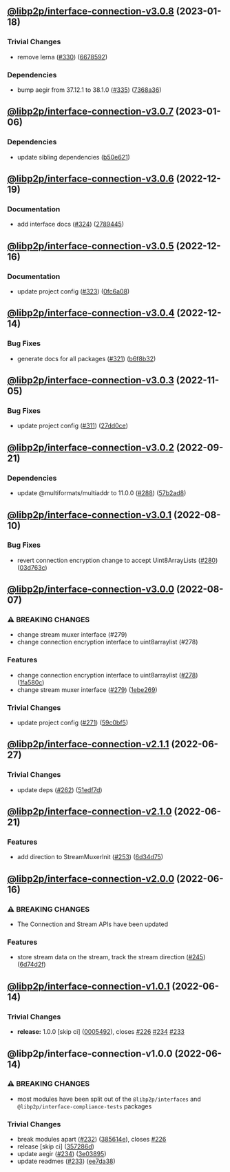## [@libp2p/interface-connection-v3.0.8](https://github.com/libp2p/js-libp2p-interfaces/compare/@libp2p/interface-connection-v3.0.7...@libp2p/interface-connection-v3.0.8) (2023-01-18)


### Trivial Changes

* remove lerna ([#330](https://github.com/libp2p/js-libp2p-interfaces/issues/330)) ([6678592](https://github.com/libp2p/js-libp2p-interfaces/commit/6678592dd0cf601a2671852f9d2a0aff5dee2b18))


### Dependencies

* bump aegir from 37.12.1 to 38.1.0 ([#335](https://github.com/libp2p/js-libp2p-interfaces/issues/335)) ([7368a36](https://github.com/libp2p/js-libp2p-interfaces/commit/7368a363423a08e8fa247dcb76ea13e4cf030d65))

## [@libp2p/interface-connection-v3.0.7](https://github.com/libp2p/js-libp2p-interfaces/compare/@libp2p/interface-connection-v3.0.6...@libp2p/interface-connection-v3.0.7) (2023-01-06)


### Dependencies

* update sibling dependencies ([b50e621](https://github.com/libp2p/js-libp2p-interfaces/commit/b50e621d31a8b32affc3fadb9f97c4883d577f93))

## [@libp2p/interface-connection-v3.0.6](https://github.com/libp2p/js-libp2p-interfaces/compare/@libp2p/interface-connection-v3.0.5...@libp2p/interface-connection-v3.0.6) (2022-12-19)


### Documentation

* add interface docs ([#324](https://github.com/libp2p/js-libp2p-interfaces/issues/324)) ([2789445](https://github.com/libp2p/js-libp2p-interfaces/commit/278944594c24e1a3c4b3624a35680d69166546d7))

## [@libp2p/interface-connection-v3.0.5](https://github.com/libp2p/js-libp2p-interfaces/compare/@libp2p/interface-connection-v3.0.4...@libp2p/interface-connection-v3.0.5) (2022-12-16)


### Documentation

* update project config ([#323](https://github.com/libp2p/js-libp2p-interfaces/issues/323)) ([0fc6a08](https://github.com/libp2p/js-libp2p-interfaces/commit/0fc6a08e9cdcefe361fe325281a3a2a03759ff59))

## [@libp2p/interface-connection-v3.0.4](https://github.com/libp2p/js-libp2p-interfaces/compare/@libp2p/interface-connection-v3.0.3...@libp2p/interface-connection-v3.0.4) (2022-12-14)


### Bug Fixes

* generate docs for all packages ([#321](https://github.com/libp2p/js-libp2p-interfaces/issues/321)) ([b6f8b32](https://github.com/libp2p/js-libp2p-interfaces/commit/b6f8b32a920c15a28fe021e6050e31aaae89d518))

## [@libp2p/interface-connection-v3.0.3](https://github.com/libp2p/js-libp2p-interfaces/compare/@libp2p/interface-connection-v3.0.2...@libp2p/interface-connection-v3.0.3) (2022-11-05)


### Bug Fixes

* update project config ([#311](https://github.com/libp2p/js-libp2p-interfaces/issues/311)) ([27dd0ce](https://github.com/libp2p/js-libp2p-interfaces/commit/27dd0ce3c249892ac69cbb24ddaf0b9f32385e37))

## [@libp2p/interface-connection-v3.0.2](https://github.com/libp2p/js-libp2p-interfaces/compare/@libp2p/interface-connection-v3.0.1...@libp2p/interface-connection-v3.0.2) (2022-09-21)


### Dependencies

* update @multiformats/multiaddr to 11.0.0 ([#288](https://github.com/libp2p/js-libp2p-interfaces/issues/288)) ([57b2ad8](https://github.com/libp2p/js-libp2p-interfaces/commit/57b2ad88edfc7807311143791bc49270b1a81eaf))

## [@libp2p/interface-connection-v3.0.1](https://github.com/libp2p/js-libp2p-interfaces/compare/@libp2p/interface-connection-v3.0.0...@libp2p/interface-connection-v3.0.1) (2022-08-10)


### Bug Fixes

* revert connection encryption change to accept Uint8ArrayLists ([#280](https://github.com/libp2p/js-libp2p-interfaces/issues/280)) ([03d763c](https://github.com/libp2p/js-libp2p-interfaces/commit/03d763c1a6b168bba001783a1fb59af3f7d4e205))

## [@libp2p/interface-connection-v3.0.0](https://github.com/libp2p/js-libp2p-interfaces/compare/@libp2p/interface-connection-v2.1.1...@libp2p/interface-connection-v3.0.0) (2022-08-07)


### ⚠ BREAKING CHANGES

* change stream muxer interface (#279)
* change connection encryption interface to uint8arraylist (#278)

### Features

* change connection encryption interface to uint8arraylist ([#278](https://github.com/libp2p/js-libp2p-interfaces/issues/278)) ([1fa580c](https://github.com/libp2p/js-libp2p-interfaces/commit/1fa580c5a45325dc9384738e9a78a238eabb81c3))
* change stream muxer interface ([#279](https://github.com/libp2p/js-libp2p-interfaces/issues/279)) ([1ebe269](https://github.com/libp2p/js-libp2p-interfaces/commit/1ebe26988b6a286f36a4fc5177f502cfb60368a1))


### Trivial Changes

* update project config ([#271](https://github.com/libp2p/js-libp2p-interfaces/issues/271)) ([59c0bf5](https://github.com/libp2p/js-libp2p-interfaces/commit/59c0bf5e0b05496fca2e4902632b61bb41fad9e9))

## [@libp2p/interface-connection-v2.1.1](https://github.com/libp2p/js-libp2p-interfaces/compare/@libp2p/interface-connection-v2.1.0...@libp2p/interface-connection-v2.1.1) (2022-06-27)


### Trivial Changes

* update deps ([#262](https://github.com/libp2p/js-libp2p-interfaces/issues/262)) ([51edf7d](https://github.com/libp2p/js-libp2p-interfaces/commit/51edf7d9b3765a6f75c915b1483ea345d0133a41))

## [@libp2p/interface-connection-v2.1.0](https://github.com/libp2p/js-libp2p-interfaces/compare/@libp2p/interface-connection-v2.0.0...@libp2p/interface-connection-v2.1.0) (2022-06-21)


### Features

* add direction to StreamMuxerInit ([#253](https://github.com/libp2p/js-libp2p-interfaces/issues/253)) ([6d34d75](https://github.com/libp2p/js-libp2p-interfaces/commit/6d34d755ff4e798d52945f1f099052bdd6a83f2b))

## [@libp2p/interface-connection-v2.0.0](https://github.com/libp2p/js-libp2p-interfaces/compare/@libp2p/interface-connection-v1.0.1...@libp2p/interface-connection-v2.0.0) (2022-06-16)


### ⚠ BREAKING CHANGES

* The Connection and Stream APIs have been updated

### Features

* store stream data on the stream, track the stream direction ([#245](https://github.com/libp2p/js-libp2p-interfaces/issues/245)) ([6d74d2f](https://github.com/libp2p/js-libp2p-interfaces/commit/6d74d2f9f344fb4d6741ba0d35263ebe351a4c65))

## [@libp2p/interface-connection-v1.0.1](https://github.com/libp2p/js-libp2p-interfaces/compare/@libp2p/interface-connection-v1.0.0...@libp2p/interface-connection-v1.0.1) (2022-06-14)


### Trivial Changes

* **release:** 1.0.0 [skip ci] ([0005492](https://github.com/libp2p/js-libp2p-interfaces/commit/0005492cc5958d261017f6db5fe1073b83b46265)), closes [#226](https://github.com/libp2p/js-libp2p-interfaces/issues/226) [#234](https://github.com/libp2p/js-libp2p-interfaces/issues/234) [#233](https://github.com/libp2p/js-libp2p-interfaces/issues/233)

## @libp2p/interface-connection-v1.0.0 (2022-06-14)


### ⚠ BREAKING CHANGES

* most modules have been split out of the `@libp2p/interfaces` and `@libp2p/interface-compliance-tests` packages

### Trivial Changes

* break modules apart ([#232](https://github.com/libp2p/js-libp2p-interfaces/issues/232)) ([385614e](https://github.com/libp2p/js-libp2p-interfaces/commit/385614e772329052ab17415c8bd421f65b01a61b)), closes [#226](https://github.com/libp2p/js-libp2p-interfaces/issues/226)
* release [skip ci] ([357286d](https://github.com/libp2p/js-libp2p-interfaces/commit/357286df899899cf7a94348aeb8dd7387f7acad5))
* update aegir ([#234](https://github.com/libp2p/js-libp2p-interfaces/issues/234)) ([3e03895](https://github.com/libp2p/js-libp2p-interfaces/commit/3e038959ecab6cfa3585df9ee179c0af7a61eda5))
* update readmes ([#233](https://github.com/libp2p/js-libp2p-interfaces/issues/233)) ([ee7da38](https://github.com/libp2p/js-libp2p-interfaces/commit/ee7da38dccc08160d26c8436df8739ce7e0b340e))
